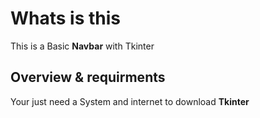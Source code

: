 <h1> Whats is this </h1>
This is a Basic <b>Navbar</b> with <abbr> Tkinter </abbr>
<h2> Overview & requirments </h2>
Your just need a System and internet to download <b>Tkinter</b>